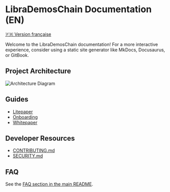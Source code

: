 # LibraDemosChain Documentation (EN)

[🇫🇷 Version française](../fr/README.md)

Welcome to the LibraDemosChain documentation! For a more interactive experience, consider using a static site generator like MkDocs, Docusaurus, or GitBook.

## Project Architecture

![Architecture Diagram](../architecture_diagram.png)

## Guides
- [Litepaper](../LITEPAPER.md)
- [Onboarding](../ONBOARDING.md)
- [Whitepaper](../whitepaper.md)

## Developer Resources
- [CONTRIBUTING.md](../../CONTRIBUTING.md)
- [SECURITY.md](../../SECURITY.md)

## FAQ
See the [FAQ section in the main README](../../README.md#faq).
